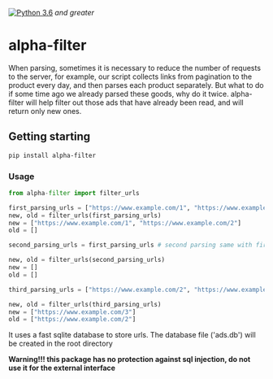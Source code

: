 [![Python 3.6](https://img.shields.io/badge/python-3.8-blue.svg)](https://www.python.org/downloads/release/python-360/) _and greater_

# alpha-filter

When parsing, sometimes it is necessary to reduce the number of requests to the server, for example, our script collects links from pagination to the product every day, and then parses each product separately. But what to do if some time ago we already parsed these goods, why do it twice. alpha-filter will help filter out those ads that have already been read, and will return only new ones.
 
## Getting starting
```sh
pip install alpha-filter
```

### Usage

```python
from alpha-filter import filter_urls

first_parsing_urls = ["https://www.example.com/1", "https://www.example.com/2"]
new, old = filter_urls(first_parsing_urls)
new = ["https://www.example.com/1", "https://www.example.com/2"]
old = []

second_parsing_urls = first_parsing_urls # second parsing same with first

new, old = filter_urls(second_parsing_urls)
new = []
old = []

third_parsing_urls = ["https://www.example.com/2", "https://www.example.com/3"]

new, old = filter_urls(third_parsing_urls)
new = ["https://www.example.com/3"]
old = ["https://www.example.com/2"]
```
It uses a fast sqlite database to store urls. The database file ('ads.db') will be created in the root directory

__Warning!!! this package has no protection against sql injection, do not use it for the external interface__
